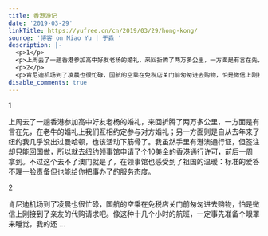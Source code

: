 ```yaml
---
title: 香港游记
date: '2019-03-29'
linkTitle: https://yufree.cn/cn/2019/03/29/hong-kong/
source: '博客 on Miao Yu | 于淼 '
description: |-
  <p>1</p>
  <p>上周去了一趟香港参加高中好友老杨的婚礼，来回折腾了两万多公里，一方面是有言在先，在老牛的婚礼上我们互相约定参与对方婚礼；另一方面则是自从去年来了纽约我几乎没出过曼哈顿，也该活动下筋骨了。我虽然手里有港澳通行证，但签注却只能回国做，所以就去纽约领事馆申请了个10美金的香港通行许可，前后一周拿到。不过这个去不了澳门就是了，在领事馆也感受到了祖国的温暖：标准的爱答不理一脸责备但也能给你把事办了的服务态度。</p>
  <p>2</p>
  <p>肯尼迪机场到了凌晨也很忙碌，国航的空乘在免税店关门前匆匆进去购物，怕是微信上刚接到了亲友的代购请求吧。像这种十几个小时的航班，一定事先准备个眼罩来睡觉，我的还 ...
disable_comments: true
---
```

<p>1</p>
<p>上周去了一趟香港参加高中好友老杨的婚礼，来回折腾了两万多公里，一方面是有言在先，在老牛的婚礼上我们互相约定参与对方婚礼；另一方面则是自从去年来了纽约我几乎没出过曼哈顿，也该活动下筋骨了。我虽然手里有港澳通行证，但签注却只能回国做，所以就去纽约领事馆申请了个10美金的香港通行许可，前后一周拿到。不过这个去不了澳门就是了，在领事馆也感受到了祖国的温暖：标准的爱答不理一脸责备但也能给你把事办了的服务态度。</p>
<p>2</p>
<p>肯尼迪机场到了凌晨也很忙碌，国航的空乘在免税店关门前匆匆进去购物，怕是微信上刚接到了亲友的代购请求吧。像这种十几个小时的航班，一定事先准备个眼罩来睡觉，我的还 ...